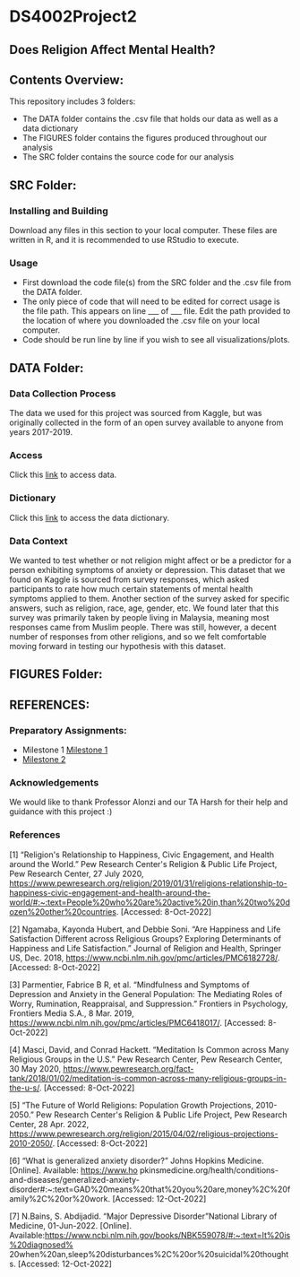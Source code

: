 # DS4002Project2
## Does Religion Affect Mental Health?


## Contents Overview:
This repository includes 3 folders:
- The DATA folder contains the .csv file that holds our data as well as a data dictionary
- The FIGURES folder contains the figures produced throughout our analysis
- The SRC folder contains the source code for our analysis

## SRC Folder:
### Installing and Building
Download any files in this section to your local computer. These files are written in R, and it is recommended to use RStudio to execute.

### Usage
- First download the code file(s) from the SRC folder and the .csv file from the  DATA folder.
- The only piece of code that will need to be edited for correct usage is the file path. This appears on line ___ of ___ file. Edit the path provided to the location of where you downloaded the .csv file on your local computer.
- Code should be run line by line if you wish to see all visualizations/plots.

## DATA Folder:

### Data Collection Process
The data we used for this project was sourced from Kaggle, but was originally collected in the form of an open survey available to anyone from years 2017-2019.

### Access
Click this <a href="https://www.kaggle.com/code/yagnavalkya/dass-prediction-based-on-personality-types/data?select=data.csv">link</a> to access data.

### Dictionary
Click this <a href="https://github.com/trnorrgard/DS4002Project2/blob/main/DATA/datadict.txt">link</a> to access the data dictionary.

### Data Context
We wanted to test whether or not religion might affect or be a predictor for a person exhibiting symptoms of anxiety or depression. This dataset that we found on Kaggle is sourced from survey responses, which asked participants to rate how much certain statements of mental health symptoms applied to them. Another section of the survey asked for specific answers, such as religion, race, age, gender, etc. We found later that this survey was primarily taken by people living in Malaysia, meaning most responses came from Muslim people. There was still, however, a decent number of responses from other religions, and so we felt comfortable moving forward in testing our hypothesis with this dataset.

## FIGURES Folder:

## REFERENCES:

### Preparatory Assignments:
- Milestone 1 <a href="file:///Users/teagannorrgard/Downloads/MI1-2%20(updated%20version).pdff">Milestone 1</a>
- <a href="file:///Users/teagannorrgard/ds4001/MI2%20-%202.pdf">Milestone 2</a>

### Acknowledgements
We would like to thank Professor Alonzi and our TA Harsh for their help and guidance with this project :)

### References

[1] “Religion's Relationship to Happiness, Civic Engagement, and Health around the World.” Pew Research Center's Religion & Public Life Project, Pew Research Center, 27 July 2020, https://www.pewresearch.org/religion/2019/01/31/religions-relationship-to-happiness-civic-engagement-and-health-around-the-world/#:~:text=People%20who%20are%20active%20in,than%20two%20dozen%20other%20countries. [Accessed: 8-Oct-2022]

[2] Ngamaba, Kayonda Hubert, and Debbie Soni. “Are Happiness and Life Satisfaction Different across Religious Groups? Exploring Determinants of Happiness and Life Satisfaction.” Journal of Religion and Health, Springer US, Dec. 2018, https://www.ncbi.nlm.nih.gov/pmc/articles/PMC6182728/. [Accessed: 8-Oct-2022]

[3] Parmentier, Fabrice B R, et al. “Mindfulness and Symptoms of Depression and Anxiety in the General Population: The Mediating Roles of Worry, Rumination, Reappraisal, and Suppression.” Frontiers in Psychology, Frontiers Media S.A., 8 Mar. 2019, https://www.ncbi.nlm.nih.gov/pmc/articles/PMC6418017/. [Accessed: 8-Oct-2022]

[4] Masci, David, and Conrad Hackett. “Meditation Is Common across Many Religious Groups in the U.S.” Pew Research Center, Pew Research Center, 30 May 2020, https://www.pewresearch.org/fact-tank/2018/01/02/meditation-is-common-across-many-religious-groups-in-the-u-s/. [Accessed: 8-Oct-2022]

[5] “The Future of World Religions: Population Growth Projections, 2010-2050.” Pew Research Center's Religion & Public Life Project, Pew Research Center, 28 Apr. 2022, https://www.pewresearch.org/religion/2015/04/02/religious-projections-2010-2050/. [Accessed: 8-Oct-2022]

[6] “What is generalized anxiety disorder?” Johns Hopkins Medicine. [Online]. Available: https://www.ho
pkinsmedicine.org/health/conditions-and-diseases/generalized-anxiety-disorder#:~:text=GAD%20means%20that%20you%20are,money%2C%20family%2C%20or%20work. [Accessed: 12-Oct-2022]

[7] N.Bains, S. Abdijadid. “Major Depressive Disorder”National Library of Medicine, 01-Jun-2022. [Online]. Available:https://www.ncbi.nlm.nih.gov/books/NBK559078/#:~:text=It%20is%20diagnosed%
20when%20an,sleep%20disturbances%2C%20or%20suicidal%20thoughts. [Accessed: 12-Oct-2022]
